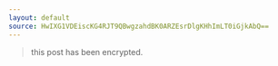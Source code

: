 ```yaml
---
layout: default
source: HwIXG1VDEiscKG4RJT9QBwgzahdBK0ARZEsrDlgKHhImLT0iGjkAbQ==
---
```


> this post has been encrypted.